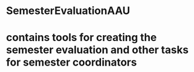 # SemesterEvaluationAAU
# contains tools for creating the semester evaluation and other tasks for semester coordinators
# 